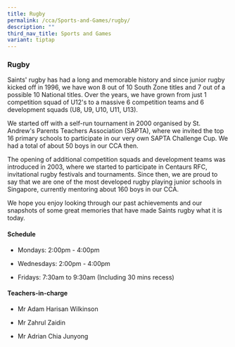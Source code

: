```yaml
---
title: Rugby
permalink: /cca/Sports-and-Games/rugby/
description: ""
third_nav_title: Sports and Games
variant: tiptap
---
```

<h3>Rugby</h3>
<p>Saints' rugby has had a long and memorable history and since junior rugby
kicked off in 1996, we have won 8 out of 10 South Zone titles and 7 out
of a possible 10 National titles. Over the years, we have grown from just
1 competition squad of U12's to a massive 6 competition teams and 6 development
squads (U8, U9, U10, U11, U13).</p>
<p>We started off with a self-run tournament in 2000 organised by St. Andrew's
Parents Teachers Association (SAPTA), where we invited the top 16 primary
schools to participate in our very own SAPTA Challenge Cup. We had a total
of about 50 boys in our CCA then.</p>
<p>The opening of additional competition squads and development teams was
introduced in 2003, where we started to participate in Centaurs RFC, invitational
rugby festivals and tournaments. Since then, we are proud to say that we
are one of the most developed rugby playing junior schools in Singapore,
currently mentoring about 160 boys in our CCA.</p>
<p>We hope you enjoy looking through our past achievements and our snapshots
of some great memories that have made Saints rugby what it is today.</p>
<h4>Schedule</h4>
<ul data-tight="true" class="tight">
<li>
<p>Mondays: 2:00pm - 4:00pm</p>
</li>
<li>
<p>Wednesdays: 2:00pm - 4:00pm</p>
</li>
<li>
<p>Fridays: 7:30am to 9:30am (Including 30 mins recess)</p>
</li>
</ul>
<h4>Teachers-in-charge</h4>
<ul data-tight="true" class="tight">
<li>
<p>Mr Adam Harisan Wilkinson</p>
</li>
<li>
<p>Mr Zahrul Zaidin</p>
</li>
<li>
<p>Mr Adrian Chia Junyong</p>
</li>
</ul>
<p></p>